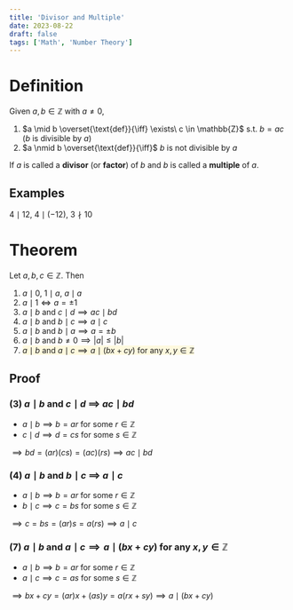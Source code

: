 ```yaml
---
title: 'Divisor and Multiple'
date: 2023-08-22
draft: false
tags: ['Math', 'Number Theory']
---
```


<style>
  mark {
    background-color:rgba(255, 243, 176, 0.4);
    color: rgb(31, 31, 31);
  }

  body.dark mark {
    background-color:rgba(102, 92, 0, 0.4);
    color:rgb(196, 196, 197);
  }
</style>

# Definition

Given $a, b \in \mathbb{Z}$ with $a \neq 0$,

1. $a \mid b \overset{\text{def}}{\iff} \exists\ c \in \mathbb{Z}$ s.t. $b = ac$ ($b$ is divisible by $a$)
2. $a \nmid b \overset{\text{def}}{\iff}$ $b$ is not divisible by $a$

If $a$ is called a **divisor** (or **factor**) of $b$ and $b$ is called a **multiple** of $a$.

## Examples

$4 \mid 12$, $4 \mid (-12)$, $3 \nmid 10$

# Theorem

Let $a, b, c \in \mathbb{Z}$. Then

1. $a \mid 0$, $1 \mid a$, $a \mid a$
2. $a \mid 1 \iff a = \pm 1$
3. $a \mid b$ and $c \mid d \implies ac \mid bd$
4. $a \mid b$ and $b \mid c \implies a \mid c$
5. $a \mid b$ and $b \mid a \implies a = \pm b$
6. $a \mid b$ and $b \neq 0 \implies |a| \leq |b|$
7. <mark> $a \mid b$ and $a \mid c \implies a \mid (bx + cy)$ for any $x, y \in \mathbb{Z}$ </mark>

## Proof

### (3) $a \mid b$ and $c \mid d$ $\implies$ $ac \mid bd$

- $a \mid b \implies b = ar$ for some $r \in \mathbb{Z}$
- $c \mid d \implies d = cs$ for some $s \in \mathbb{Z}$

$\implies bd = (ar)(cs) = (ac)(rs) \implies ac \mid bd$

### (4) $a \mid b$ and $b \mid c$ $\implies$ $a \mid c$

- $a \mid b \implies b = ar$ for some $r \in \mathbb{Z}$
- $b \mid c \implies c = bs$ for some $s \in \mathbb{Z}$

$\implies c = bs = (ar)s = a(rs) \implies a \mid c$

### (7) $a \mid b$ and $a \mid c \implies a \mid (bx + cy)$ for any $x, y \in \mathbb{Z}$

- $a \mid b \implies b = ar$ for some $r \in \mathbb{Z}$
- $a \mid c \implies c = as$ for some $s \in \mathbb{Z}$

$\implies bx + cy = (ar)x + (as)y = a(rx + sy) \implies a \mid (bx + cy)$